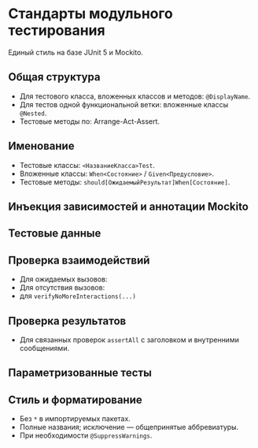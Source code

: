 # Стандарты модульного тестирования

Единый стиль на базе JUnit 5 и Mockito.

## Общая структура

- Для тестового класса, вложенных классов и методов: `@DisplayName`.
- Для тестов одной функциональной ветки: вложенные классы `@Nested`.
- Тестовые методы по: Arrange-Act-Assert.

## Именование

- Тестовые классы: `<НазваниеКласса>Test`.
- Вложенные классы: `When<Состояние>` / `Given<Предусловие>`.
- Тестовые методы: `should[ОжидаемыйРезультат]When[Состояние]`.

## Инъекция зависимостей и аннотации Mockito



## Тестовые данные



## Проверка взаимодействий

- Для ожидаемых вызовов: 
- Для отсутствия вызовов: 
- для `verifyNoMoreInteractions(...)` 

## Проверка результатов

- Для связанных проверок `assertAll` с заголовком и внутренними сообщениями.

## Параметризованные тесты



## Стиль и форматирование

- Без `*` в импортируемых пакетах.
- Полные названия; исключение — общепринятые аббревиатуры.
- При необходимости `@SuppressWarnings`.
